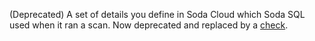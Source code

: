 (Deprecated) A set of details you define in Soda Cloud which Soda SQL used when it ran a scan. Now deprecated and replaced by a [check](#check).